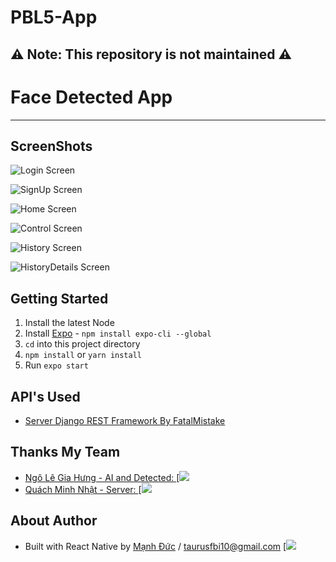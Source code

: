 # PBL5-App

## ⚠️ Note: This repository is not maintained ⚠️

# Face Detected App

----------

## ScreenShots
![Login Screen]([https://i.ibb.co/qp1pRf8/Login.jpg|width=138px])

![SignUp Screen]([https://i.ibb.co/KN6B3x1/SignUp.jpg|width=138px])

![Home Screen]([https://i.ibb.co/5MSSd04/home.jpg|width=138px])

![Control Screen]([https://i.ibb.co/DLNJBXj/control.jpg|width=138px])

![History Screen]([https://i.ibb.co/SNJgstL/history.jpg|width=138px])

![HistoryDetails Screen]([https://i.ibb.co/SrTtTLM/historydetail.jpg|width=138px])

## Getting Started
1. Install the latest Node
2. Install [Expo](https://expo.io/) - `npm install expo-cli --global`
3. `cd` into this project directory
4. `npm install` or `yarn install`
5. Run `expo start`

## API's Used

- [Server Django REST Framework By FatalMistake](localhost:port/{input})

## Thanks My Team
* [Ngô Lê Gia Hưng - AI and Detected: ](https://www.facebook.com/Ryn.super)
[![](https://scontent.fhan14-1.fna.fbcdn.net/v/t1.6435-9/120433927_1500519803491813_6633119669710735679_n.jpg?_nc_cat=102&ccb=1-7&_nc_sid=174925&_nc_ohc=Nk1T1G1U1HoAX8PDbDa&_nc_ht=scontent.fhan14-1.fna&oh=00_AT_SS54eKNblSMpF8zf_FRwLKRvF0QYRTlNt5dhuPVj9ug&oe=62DA11D5)
* [Quách Minh Nhật - Server: ](https://www.facebook.com/rum.quach.3)
[![](https://scontent.fhan14-2.fna.fbcdn.net/v/t1.6435-9/151330995_2950197591970795_6455962273416497210_n.jpg?_nc_cat=106&ccb=1-7&_nc_sid=09cbfe&_nc_ohc=XmucerK9fasAX-FjVvk&_nc_ht=scontent.fhan14-2.fna&oh=00_AT9QF-JZu2xsPlraF6s4fbcNQxbWj9NHlyUQk-YiUojC7Q&oe=62DB3798)

## About Author
* Built with React Native by [Mạnh Đức](https://www.facebook.com/taurusfbi04/) / [taurusfbi10@gmail.com](mailto:taurusfbi10@gmail.com)
[![](https://scontent.fhan14-2.fna.fbcdn.net/v/t1.6435-9/94753504_2522640064718313_850622671019311104_n.jpg?_nc_cat=100&ccb=1-7&_nc_sid=174925&_nc_ohc=T58-2Xp8DLMAX_IJXGF&_nc_ht=scontent.fhan14-2.fna&oh=00_AT8v-qIlqa5D3BfUOxJr-KtqkNehfUPefOBSu4DABacAkQ&oe=62DCBD0E)


